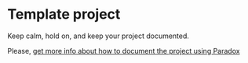 # Template project

Keep calm, hold on, and keep your project documented.

Please, [get more info about how to document the project using Paradox](https://developer.lightbend.com/docs/paradox/current/)
